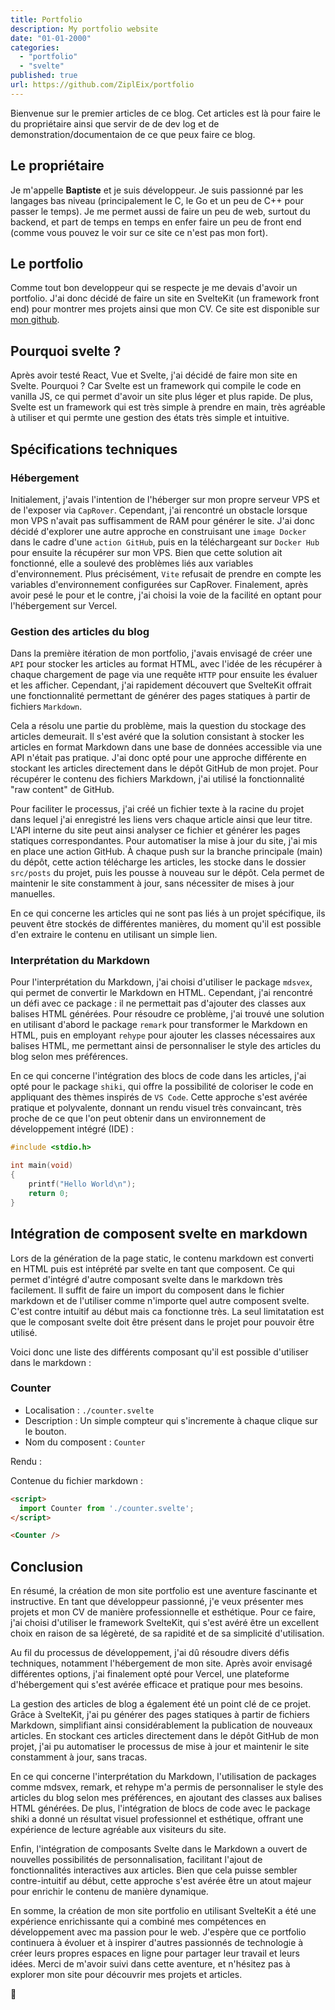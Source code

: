 ```yaml
---
title: Portfolio
description: My portfolio website
date: "01-01-2000"
categories:
  - "portfolio"
  - "svelte"
published: true
url: https://github.com/ZiplEix/portfolio
---
```


<script>
  import Counter from './counter.svelte';
</script>

Bienvenue sur le premier articles de ce blog. Cet articles est là pour faire le du propriétaire ainsi que servir de de dev log et de demonstration/documentaion de ce que peux faire ce blog.

## Le propriétaire

Je m'appelle **Baptiste** et je suis développeur. Je suis passionné par les langages bas niveau (principalement le C, le Go et un peu de C++ pour passer le temps). Je me permet aussi de faire un peu de web, surtout du backend, et part de temps en temps en enfer faire un peu de front end (comme vous pouvez le voir sur ce site ce n'est pas mon fort).

## Le portfolio

Comme tout bon developpeur qui se respecte je me devais d'avoir un portfolio. J'ai donc décidé de faire un site en SvelteKit (un framework front end) pour montrer mes projets ainsi que mon CV. Ce site est disponible sur [mon github](https://github.com/ZiplEix/portfolio).

## Pourquoi svelte ?

Après avoir testé React, Vue et Svelte, j'ai décidé de faire mon site en Svelte. Pourquoi ? Car Svelte est un framework qui compile le code en vanilla JS, ce qui permet d'avoir un site plus léger et plus rapide. De plus, Svelte est un framework qui est très simple à prendre en main,  très agréable à utiliser et qui permte une gestion des états très simple et intuitive.

## Spécifications techniques

### Hébergement

Initialement, j'avais l'intention de l'héberger sur mon propre serveur VPS et de l'exposer via `CapRover`. Cependant, j'ai rencontré un obstacle lorsque mon VPS n'avait pas suffisamment de RAM pour générer le site. J'ai donc décidé d'explorer une autre approche en construisant une `image Docker` dans le cadre d'une `action GitHub`, puis en la téléchargeant sur `Docker Hub` pour ensuite la récupérer sur mon VPS. Bien que cette solution ait fonctionné, elle a soulevé des problèmes liés aux variables d'environnement. Plus précisément, `Vite` refusait de prendre en compte les variables d'environnement configurées sur CapRover. Finalement, après avoir pesé le pour et le contre, j'ai choisi la voie de la facilité en optant pour l'hébergement sur Vercel.

### Gestion des articles du blog

Dans la première itération de mon portfolio, j'avais envisagé de créer une `API` pour stocker les articles au format HTML, avec l'idée de les récupérer à chaque chargement de page via une requête `HTTP` pour ensuite les évaluer et les afficher. Cependant, j'ai rapidement découvert que SvelteKit offrait une fonctionnalité permettant de générer des pages statiques à partir de fichiers `Markdown`.

Cela a résolu une partie du problème, mais la question du stockage des articles demeurait. Il s'est avéré que la solution consistant à stocker les articles en format Markdown dans une base de données accessible via une API n'était pas pratique. J'ai donc opté pour une approche différente en stockant les articles directement dans le dépôt GitHub de mon projet. Pour récupérer le contenu des fichiers Markdown, j'ai utilisé la fonctionnalité "raw content" de GitHub.

Pour faciliter le processus, j'ai créé un fichier texte à la racine du projet dans lequel j'ai enregistré les liens vers chaque article ainsi que leur titre. L'API interne du site peut ainsi analyser ce fichier et générer les pages statiques correspondantes. Pour automatiser la mise à jour du site, j'ai mis en place une action GitHub. À chaque push sur la branche principale (main) du dépôt, cette action télécharge les articles, les stocke dans le dossier `src/posts` du projet, puis les pousse à nouveau sur le dépôt. Cela permet de maintenir le site constamment à jour, sans nécessiter de mises à jour manuelles.

En ce qui concerne les articles qui ne sont pas liés à un projet spécifique, ils peuvent être stockés de différentes manières, du moment qu'il est possible d'en extraire le contenu en utilisant un simple lien.

### Interprétation du Markdown

Pour l'interprétation du Markdown, j'ai choisi d'utiliser le package `mdsvex`, qui permet de convertir le Markdown en HTML. Cependant, j'ai rencontré un défi avec ce package : il ne permettait pas d'ajouter des classes aux balises HTML générées. Pour résoudre ce problème, j'ai trouvé une solution en utilisant d'abord le package `remark` pour transformer le Markdown en HTML, puis en employant `rehype` pour ajouter les classes nécessaires aux balises HTML, me permettant ainsi de personnaliser le style des articles du blog selon mes préférences.

En ce qui concerne l'intégration des blocs de code dans les articles, j'ai opté pour le package `shiki`, qui offre la possibilité de coloriser le code en appliquant des thèmes inspirés de `VS Code`. Cette approche s'est avérée pratique et polyvalente, donnant un rendu visuel très convaincant, très proche de ce que l'on peut obtenir dans un environnement de développement intégré (IDE) :

```c
#include <stdio.h>

int main(void)
{
    printf("Hello World\n");
    return 0;
}
```

## Intégration de composent svelte en markdown

Lors de la génération de la page static, le contenu markdown est converti en HTML puis est intéprété par svelte en tant que composent. Ce qui permet d'intégré d'autre composant svelte dans le markdown très facilement. Il suffit de faire un import du composent dans le fichier markdown et de l'utiliser comme n'importe quel autre composent svelte. C'est contre intuitif au début mais ca fonctionne très. La seul limitatation est que le composant svelte doit être présent dans le projet pour pouvoir être utilisé.

Voici donc une liste des différents composant qu'il est possible d'utiliser dans le markdown :

### Counter

- Localisation : `./counter.svelte`
- Description : Un simple compteur qui s'incremente à chaque clique sur le bouton.
- Nom du composent : `Counter`

Rendu :

<Counter />

Contenue du fichier markdown :

```md
<script>
  import Counter from './counter.svelte';
</script>

<Counter />
```

## Conclusion

En résumé, la création de mon site portfolio est une aventure fascinante et instructive. En tant que développeur passionné, j'e veux présenter mes projets et mon CV de manière professionnelle et esthétique. Pour ce faire, j'ai choisi d'utiliser le framework SvelteKit, qui s'est avéré être un excellent choix en raison de sa légèreté, de sa rapidité et de sa simplicité d'utilisation.

Au fil du processus de développement, j'ai dû résoudre divers défis techniques, notamment l'hébergement de mon site. Après avoir envisagé différentes options, j'ai finalement opté pour Vercel, une plateforme d'hébergement qui s'est avérée efficace et pratique pour mes besoins.

La gestion des articles de blog a également été un point clé de ce projet. Grâce à SvelteKit, j'ai pu générer des pages statiques à partir de fichiers Markdown, simplifiant ainsi considérablement la publication de nouveaux articles. En stockant ces articles directement dans le dépôt GitHub de mon projet, j'ai pu automatiser le processus de mise à jour et maintenir le site constamment à jour, sans tracas.

En ce qui concerne l'interprétation du Markdown, l'utilisation de packages comme mdsvex, remark, et rehype m'a permis de personnaliser le style des articles du blog selon mes préférences, en ajoutant des classes aux balises HTML générées. De plus, l'intégration de blocs de code avec le package shiki a donné un résultat visuel professionnel et esthétique, offrant une expérience de lecture agréable aux visiteurs du site.

Enfin, l'intégration de composants Svelte dans le Markdown a ouvert de nouvelles possibilités de personnalisation, facilitant l'ajout de fonctionnalités interactives aux articles. Bien que cela puisse sembler contre-intuitif au début, cette approche s'est avérée être un atout majeur pour enrichir le contenu de manière dynamique.

En somme, la création de mon site portfolio en utilisant SvelteKit a été une expérience enrichissante qui a combiné mes compétences en développement avec ma passion pour le web. J'espère que ce portfolio continuera à évoluer et à inspirer d'autres passionnés de technologie à créer leurs propres espaces en ligne pour partager leur travail et leurs idées. Merci de m'avoir suivi dans cette aventure, et n'hésitez pas à explorer mon site pour découvrir mes projets et articles.

👋
